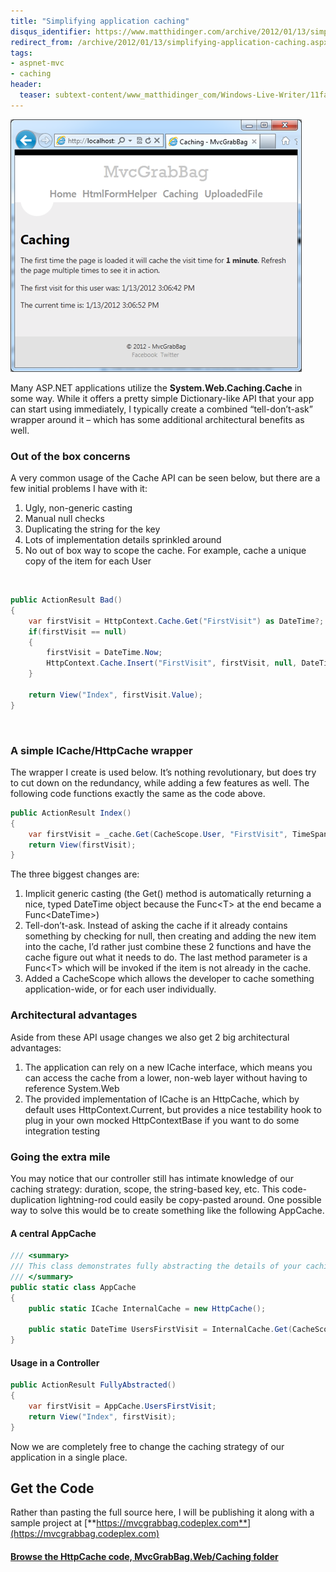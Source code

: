 ```yaml
---
title: "Simplifying application caching"
disqus_identifier: https://www.matthidinger.com/archive/2012/01/13/simplifying-application-caching.aspx
redirect_from: /archive/2012/01/13/simplifying-application-caching.aspx/
tags: 
- aspnet-mvc
- caching
header:
  teaser: subtext-content/www_matthidinger_com/Windows-Live-Writer/11fa22879ac6_B1E4/image_thumb%5B4%5D_thumb.png
---
```

![](/images/subtext-content/www_matthidinger_com/Windows-Live-Writer/11fa22879ac6_B1E4/image_thumb%5B4%5D_thumb.png)

Many ASP.NET applications utilize the **System.Web.Caching.Cache** in some way. While it offers a pretty simple Dictionary-like API that your app can start using immediately, I typically create a combined “tell-don’t-ask” wrapper around it – which has some additional architectural benefits as well.

### Out of the box concerns

A very common usage of the Cache API can be seen below, but there are a few initial problems I have with it:

1.  Ugly, non-generic casting
2.  Manual null checks
3.  Duplicating the string for the key
4.  Lots of implementation details sprinkled around
5.  No out of box way to scope the cache. For example, cache a unique copy of the item for each User

 

```csharp
public ActionResult Bad()
{
    var firstVisit = HttpContext.Cache.Get("FirstVisit") as DateTime?;
    if(firstVisit == null)
    {
        firstVisit = DateTime.Now;
        HttpContext.Cache.Insert("FirstVisit", firstVisit, null, DateTime.Now.AddMinutes(1), TimeSpan.Zero);
    }

    return View("Index", firstVisit.Value);
}
```

 

### A simple ICache/HttpCache wrapper

The wrapper I create is used below. It’s nothing revolutionary, but does try to cut down on the redundancy, while adding a few features as well. The following code functions exactly the same as the code above.

```csharp
public ActionResult Index()
{
    var firstVisit = _cache.Get(CacheScope.User, "FirstVisit", TimeSpan.FromMinutes(1), () => DateTime.Now);
    return View(firstVisit);
}
```

The three biggest changes are:

1.  Implicit generic casting (the Get() method is automatically returning a nice, typed DateTime object because the Func&lt;T&gt; at the end became a Func&lt;DateTime&gt;)
2.  Tell-don’t-ask. Instead of asking the cache if it already contains something by checking for null, then creating and adding the new item into the cache, I’d rather just combine these 2 functions and have the cache figure out what it needs to do. The last method parameter is a Func&lt;T&gt; which will be invoked if the item is not already in the cache.
3.  Added a CacheScope which allows the developer to cache something application-wide, or for each user individually.

### Architectural advantages

Aside from these API usage changes we also get 2 big architectural advantages:

1.  The application can rely on a new ICache interface, which means you can access the cache from a lower, non-web layer without having to reference System.Web
2.  The provided implementation of ICache is an HttpCache, which by default uses HttpContext.Current, but provides a nice testability hook to plug in your own mocked HttpContextBase if you want to do some integration testing

### Going the extra mile

You may notice that our controller still has intimate knowledge of our caching strategy: duration, scope, the string-based key, etc. This code-duplication lightning-rod could easily be copy-pasted around. One possible way to solve this would be to create something like the following AppCache.

#### A central AppCache

```csharp
/// <summary>
/// This class demonstrates fully abstracting the details of your caching strategy and could serve as the single entry point for cached data
/// </summary>
public static class AppCache
{
    public static ICache InternalCache = new HttpCache();

    public static DateTime UsersFirstVisit = InternalCache.Get(CacheScope.User, "FirstVisit", TimeSpan.FromMinutes(1), () => DateTime.Now);
}
```

#### Usage in a Controller

```csharp
public ActionResult FullyAbstracted()
{
    var firstVisit = AppCache.UsersFirstVisit;
    return View("Index", firstVisit);
}
```

Now we are completely free to change the caching strategy of our application in a single place.

Get the Code
------------

Rather than pasting the full source here, I will be publishing it along with a sample project at [**https://mvcgrabbag.codeplex.com**](https://mvcgrabbag.codeplex.com)

#### [Browse the HttpCache code, MvcGrabBag.Web/Caching folder](https://mvcgrabbag.codeplex.com/SourceControl/changeset/view/2ea3da6732a6#MvcGrabBag.Web%2fCaching%2fHttpCache.cs)

 

